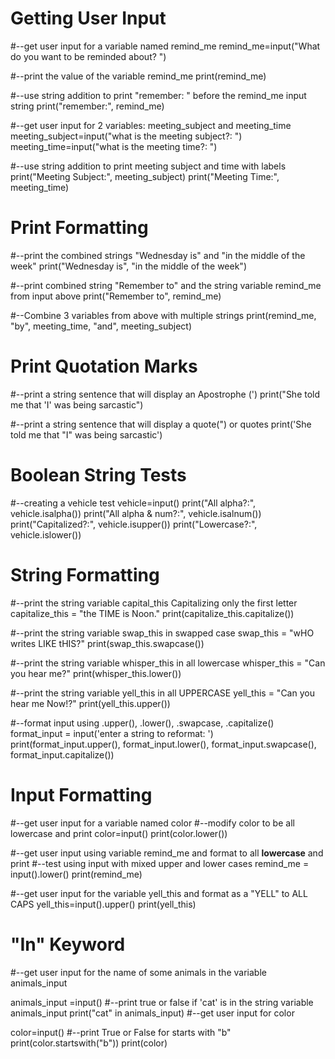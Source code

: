 # Getting User Input
#--get user input for a variable named remind_me
remind_me=input("What do you want to be reminded about? ")

#--print the value of the variable remind_me
print(remind_me)

#--use string addition to print "remember: " before the remind_me input string
print("remember:", remind_me)

#--get user input for 2 variables: meeting_subject and meeting_time
meeting_subject=input("what is the meeting subject?: ")
meeting_time=input("what is the meeting time?: ")

#--use string addition to print meeting subject and time with labels
print("Meeting Subject:", meeting_subject)
print("Meeting Time:", meeting_time)



# Print Formatting
#--print the combined strings "Wednesday is" and "in the middle of the week" 
print("Wednesday is", "in the middle of the week")

#--print combined string "Remember to" and the string variable remind_me from input above
print("Remember to", remind_me)

#--Combine 3 variables from above with multiple strings
print(remind_me, "by", meeting_time, "and", meeting_subject)



# Print Quotation Marks
#--print a string sentence that will display an Apostrophe (')
print("She told me that 'I' was being sarcastic")

#--print a string sentence that will display a quote(") or quotes
print('She told me that "I" was being sarcastic')



# Boolean String Tests
#--creating a vehicle test
vehicle=input()
print("All alpha?:", vehicle.isalpha())
print("All alpha & num?:", vehicle.isalnum())
print("Capitalized?:", vehicle.isupper())
print("Lowercase?:", vehicle.islower())


# String Formatting
#--print the string variable capital_this Capitalizing only the first letter
capitalize_this = "the TIME is Noon."
print(capitalize_this.capitalize())

#--print the string variable swap_this in swapped case
swap_this = "wHO writes LIKE tHIS?"
print(swap_this.swapcase())

#--print the string variable whisper_this in all lowercase
whisper_this = "Can you hear me?"
print(whisper_this.lower())

#--print the string variable yell_this in all UPPERCASE
yell_this = "Can you hear me Now!?"
print(yell_this.upper())

#--format input using .upper(), .lower(), .swapcase, .capitalize()
format_input = input('enter a string to reformat: ')
print(format_input.upper(), format_input.lower(), format_input.swapcase(), format_input.capitalize())



# Input Formatting
#--get user input for a variable named color
#--modify color to be all lowercase and print
color=input()
print(color.lower())

#--get user input using variable remind_me and format to all **lowercase** and print
#--test using input with mixed upper and lower cases
remind_me = input().lower()
print(remind_me)

#--get user input for the variable yell_this and format as a "YELL" to ALL CAPS
yell_this=input().upper()
print(yell_this)



# "In" Keyword
#--get user input for the name of some animals in the variable animals_input

animals_input =input()
#--print true or false if 'cat' is in the string variable animals_input
print("cat" in animals_input)
#--get user input for color

color=input()
#--print True or False for starts with "b"
print(color.startswith("b"))
print(color)
